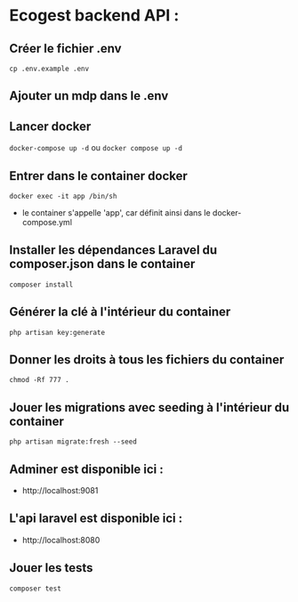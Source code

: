 # Ecogest backend API : 


## Créer le fichier .env

`cp .env.example .env`

## Ajouter un mdp dans le .env

## Lancer docker

`docker-compose up -d`
ou
`docker compose up -d`

## Entrer dans le container docker

`docker exec -it app /bin/sh`

* le container s'appelle 'app', car définit ainsi dans le docker-compose.yml

## Installer les dépendances Laravel du composer.json dans le container 

`composer install`

## Générer la clé à l'intérieur du container

`php artisan key:generate`

## Donner les droits à tous les fichiers du container 

`chmod -Rf 777 .`

## Jouer les migrations avec seeding  à l'intérieur du container

`php artisan migrate:fresh --seed`


## Adminer est disponible ici :
* http://localhost:9081


## L'api laravel est disponible ici : 
* http://localhost:8080

 ## Jouer les tests 

 `composer test`
